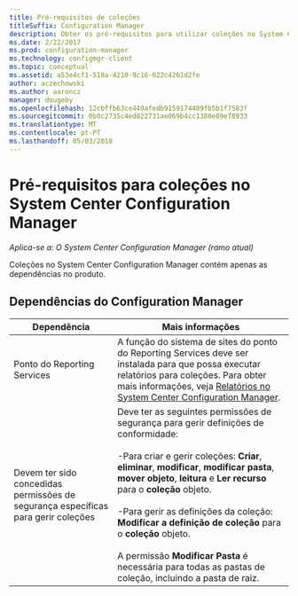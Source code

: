 ```yaml
---
title: Pré-requisitos de coleções
titleSuffix: Configuration Manager
description: Obter os pré-requisitos para utilizar coleções no System Center Configuration Manager.
ms.date: 2/22/2017
ms.prod: configuration-manager
ms.technology: configmgr-client
ms.topic: conceptual
ms.assetid: a53e4cf1-518a-4210-9c16-022c4261d2fe
author: aczechowski
ms.author: aaroncz
manager: dougeby
ms.openlocfilehash: 12cbffb63ce449afedb9159174409fb5b1f7583f
ms.sourcegitcommit: 0b0c2735c4ed822731ae069b4cc1380e89e78933
ms.translationtype: MT
ms.contentlocale: pt-PT
ms.lasthandoff: 05/03/2018
---
```

# <a name="prerequisites-for-collections-in-system-center-configuration-manager"></a>Pré-requisitos para coleções no System Center Configuration Manager

*Aplica-se a: O System Center Configuration Manager (ramo atual)*

Coleções no System Center Configuration Manager contém apenas as dependências no produto.  

## <a name="configuration-manager-dependencies"></a>Dependências do Configuration Manager  

|Dependência|Mais informações|  
|----------------|----------------------|  
|Ponto do Reporting Services|A função do sistema de sites do ponto do Reporting Services deve ser instalada para que possa executar relatórios para coleções. Para obter mais informações, veja [Relatórios no System Center Configuration Manager](../../../../core/servers/manage/reporting.md).|  
|Devem ter sido concedidas permissões de segurança específicas para gerir coleções|Deve ter as seguintes permissões de segurança para gerir definições de conformidade:<br /><br /> -Para criar e gerir coleções: **Criar**, **eliminar**, **modificar**, **modificar pasta**, **mover objeto**, **leitura** e **Ler recurso** para o **coleção** objeto.<br /><br /> -Para gerir as definições da coleção: **Modificar a definição de coleção** para o **coleção** objeto.<br /><br /> A permissão **Modificar Pasta** é necessária para todas as pastas de coleção, incluindo a pasta de raiz.|  

